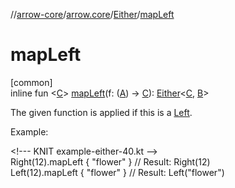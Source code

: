 //[arrow-core](../../../index.md)/[arrow.core](../index.md)/[Either](index.md)/[mapLeft](map-left.md)

# mapLeft

[common]\
inline fun &lt;[C](map-left.md)&gt; [mapLeft](map-left.md)(f: ([A](index.md)) -&gt; [C](map-left.md)): [Either](index.md)&lt;[C](map-left.md), [B](index.md)&gt;

The given function is applied if this is a [Left](-left/index.md).

Example:

&lt;!--- KNIT example-either-40.kt --&gt;\
Right(12).mapLeft { "flower" } // Result: Right(12)\
Left(12).mapLeft { "flower" }  // Result: Left("flower")<!--- KNIT example-either-41.kt -->
